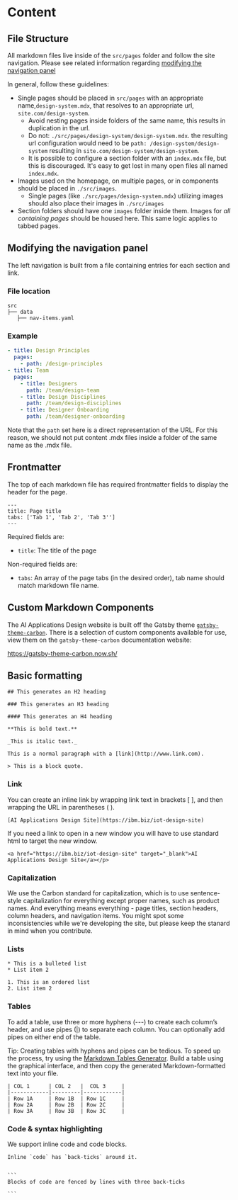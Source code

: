 # Content

## File Structure

All markdown files live inside of the `src/pages` folder and follow the site navigation. Please see related information regarding [modifying the navigation panel](#modifying-the-navigation-panel)

In general, follow these guidelines:

- Single pages should be placed in `src/pages` with an appropriate name,`design-system.mdx`, that resolves to an appropriate url, `site.com/design-system`.
  - Avoid nesting pages inside folders of the same name, this results in duplication in the url.
  - Do not: `./src/pages/design-system/design-system.mdx`. the resulting url configuration would need to be `path: /design-system/design-system` resulting in `site.com/design-system/design-system`.
  - It is possible to configure a section folder with an `index.mdx` file, but this is discouraged. It's easy to get lost in many open files all named `index.mdx`.
- Images used on the homepage, on multiple pages, or in components should be placed in `./src/images`.
  - Single pages (like `./src/pages/design-system.mdx`) utilizing images should also place their images in `./src/images`
- Section folders should have one `images` folder inside them. Images for _all containing pages_ should be housed here. This same logic applies to tabbed pages.

## Modifying the navigation panel

The left navigation is built from a file containing entries for each section and link.

### File location

```
src
├── data
   ├── nav-items.yaml
```

### Example

```yaml
- title: Design Principles
  pages:
    - path: /design-principles
- title: Team
  pages:
    - title: Designers
      path: /team/design-team
    - title: Design Disciplines
      path: /team/design-disciplines
    - title: Designer Onboarding
      path: /team/designer-onboarding
```

Note that the `path` set here is a direct representation of the URL. For this reason, we should not put content .mdx files inside a folder of the same name as the .mdx file.

## Frontmatter

The top of each markdown file has required frontmatter fields to display the header for the page.

```
---
title: Page title
tabs: ['Tab 1', 'Tab 2', 'Tab 3'']
---
```

Required fields are:

- `title`: The title of the page

Non-required fields are:

- `tabs`: An array of the page tabs (in the desired order), tab name should match markdown file name.

## Custom Markdown Components

The AI Applications Design website is built off the Gatsby theme [`gatsby-theme-carbon`](https://github.com/carbon-design-system/gatsby-theme-carbon). There is a selection of custom components available for use, view them on the `gatsby-theme-carbon` documentation website:

https://gatsby-theme-carbon.now.sh/

## Basic formatting

    ## This generates an H2 heading

    ### This generates an H3 heading

    #### This generates an H4 heading

    **This is bold text.**

    _This is italic text._

    This is a normal paragraph with a [link](http://www.link.com).

    > This is a block quote.

### Link

You can create an inline link by wrapping link text in brackets [ ], and then wrapping the URL in parentheses ( ).

`[AI Applications Design Site](https://ibm.biz/iot-design-site)`

If you need a link to open in a new window you will have to use standard html to target the new window.

`<a href="https://ibm.biz/iot-design-site" target="_blank">AI Applications Design Site</a></p>`

### Capitalization

We use the Carbon standard for capitalization, which is to use sentence-style capitalization for everything except proper names, such as product names. And everything means everything - page titles, section headers, column headers, and navigation items. You might spot some inconsistencies while we're developing the site, but please keep the stanard in mind when you contribute.

### Lists

    * This is a bulleted list
    * List item 2

    1. This is an ordered list
    2. List item 2

### Tables

To add a table, use three or more hyphens (---) to create each column’s header, and use pipes (|) to separate each column. You can optionally add pipes on either end of the table.

Tip: Creating tables with hyphens and pipes can be tedious. To speed up the process, try using the [Markdown Tables Generator](http://www.tablesgenerator.com/markdown_tables). Build a table using the graphical interface, and then copy the generated Markdown-formatted text into your file.

    | COL 1      | COL 2   |  COL 3     |
    |------------|---------|------------|
    | Row 1A     | Row 1B  | Row 1C     |
    | Row 2A     | Row 2B  | Row 2C     |
    | Row 3A     | Row 3B  | Row 3C     |

### Code & syntax highlighting

We support inline code and code blocks.

    Inline `code` has `back-ticks` around it.


    ```
    Blocks of code are fenced by lines with three back-ticks

    ```
